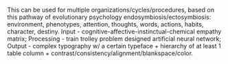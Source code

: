 This can be used for multiple organizations/cycles/procedures, based on this pathway of evolutionary psychology endosymbiosis/ectosymbiosis: environment, phenotypes, attention, thoughts, words, actions, habits, character, destiny. Input - cognitive-affective-instinctual-chemical empathy matrix; Processing - train trolley problem designed artificial neural network; Output - complex typography w/ a certain typeface + hierarchy of at least 1 table column + contrast/consistency/alignment/blankspace/color.
